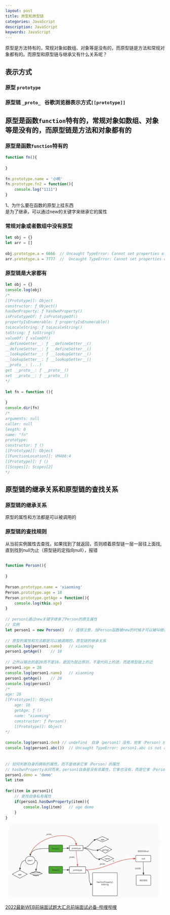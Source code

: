 ```yaml
---
layout: post
title: 原型和原型链
categories: JavaScript
description: JavaScript
keywords: JavaScript
---
```

 原型是方法特有的，常规对象如数组、对象等是没有的，而原型链是方法和常规对象都有的。而原型和原型链与继承又有什么关系呢？

## 表示方式
### 原型 `prototype`

### 原型链 `_proto_ ` 谷歌浏览器表示方式`[[prototype]]`

## 原型是函数`function`特有的，常规对象如数组、对象等是没有的，而原型链是方法和对象都有的

### 原型是函数`function`特有的
```javascript
function fn(){

}

fn.prototype.name = '小明'
fn.prototype.fn2 = function(){
    console.log("1111")
}

``` 
1、为什么要在函数的原型上挂东西  
是为了继承，可以通过new的关键字来继承它的属性

### 常规对象或者数组中没有原型
```javascript
let obj = {}
let arr = []

obj.prototype.a = 6666  // Uncaught TypeError: Cannot set properties of undefined (setting 'a')
arr.prototype.a = 7777  //  Uncaught TypeError: Cannot set properties of undefined (setting 'a')
```

### 原型链是大家都有

```javascript
let obj = {}
console.log(obj)
/*
[[Prototype]]: Object
constructor: ƒ Object()
hasOwnProperty: ƒ hasOwnProperty()
isPrototypeOf: ƒ isPrototypeOf()
propertyIsEnumerable: ƒ propertyIsEnumerable()
toLocaleString: ƒ toLocaleString()
toString: ƒ toString()
valueOf: ƒ valueOf()
__defineGetter__: ƒ __defineGetter__()
__defineSetter__: ƒ __defineSetter__()
__lookupGetter__: ƒ __lookupGetter__()
__lookupSetter__: ƒ __lookupSetter__()
__proto__: (...)
get __proto__: ƒ __proto__()
set __proto__: ƒ __proto__()
*/

let fn = function (){

}
console.dir(fn)
/*
arguments: null
caller: null
length: 0
name: "fn"
prototype:
constructor: ƒ ()
[[Prototype]]: Object
[[FunctionLocation]]: VM406:4
[[Prototype]]: ƒ ()
[[Scopes]]: Scopes[2]
*/

```


## 原型链的继承关系和原型链的查找关系
### 原型链的继承关系
原型的属性和方法都是可以被调用的
### 原型链的查找规则
从当前实例属性去查找，如果找到了就返回，否则顺着原型链一层一层往上面找,直到找到null为止（原型链的定指向null），报错

```javascript

function Person(){

}

Person.prototype.name = 'xiaoming'
Person.prototype.age = 18
Person.prototype.getAge = function(){
    console.log(this.age)
}

// person1通过new关键字继承了Person的原生属性
// 实例
let person1 = new Person()  // 值得注意，当Person函数被new的时候才可以被叫做构造函数，之前不能称作构造函数

// 原型的属性和方法都是可以被调用的，原型链的继承关系
console.log(person1.name)   // xiaoming
person1.getAge()    // 18

// 之所以输出的是28而不是18，是因为就近原则，不是代码上的进，而是原型链上的近
person1.age = 28
console.log(person1.name)   // xiaoming
person1.getAge()    // 28
console.log(person1)
/*
age: 28
[[Prototype]]: Object
    age: 18
    getAge: ƒ ()
    name: "xiaoming"
    constructor: ƒ Person()
    [[Prototype]]: Object
*/

console.log(person1.dem) // undefind  自身（person1）没有，他爹（Person）也没有
console.log(person1.abc())  // Uncaught TypeError: person1.abc is not a function


// 如何判断自身的拥有的属性，而不是继承它爹（Person）的属性
// hasOwnProperty从何而来，person1自身是没有该属性，它爹也没有，而是它爹（Person)继承了对象所得
person1.demo = 'demo'
let item

for(item in person1){
    // 查找自身私有属性
    if(person1.hasOwnProperty(item)){
        console.log(item)   // age demo
    }
}

```
![原型链关系图](/images/posts/javascript/prototype.jpeg "原型链关系图")

[2022最新WEB前端面试题大汇总前端面试必备-哔哩哔哩](https://b23.tv/75WW8ZD)

